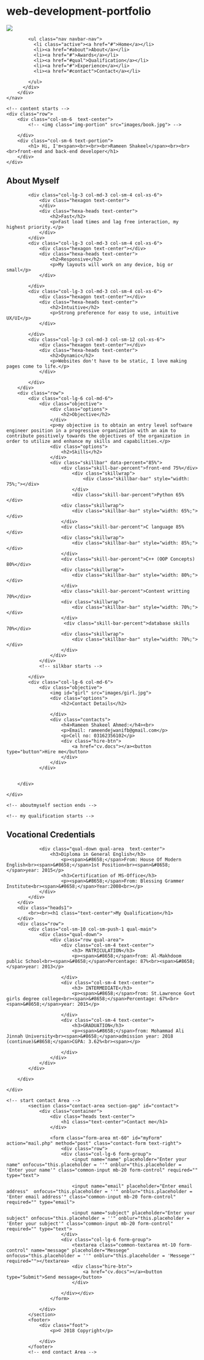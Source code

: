 # web-development-portfolio<!DOCTYPE html>
<html>
<head>
<title>Portfolio</title>
<link rel="stylesheet" type="text/css" href="css/portfolio.css">
<link href="css/bootstrap.min.css" rel="stylesheet">
<link href="css/font-awesome.min.css" rel="stylesheet" type="text/css" />
<link rel="stylesheet" href="https://cdnjs.cloudflare.com/ajax/libs/font-awesome/4.7.0/css/font-awesome.min.css">
</head>
<body class="portfolio">
	<!-- main page section -->
<section class="portfolio-main">
	<!-- navbar starts -->
	<nav class="navbar navbar-inverse navbar-fixed-top">
		<div class="container">
		  <div class="container-fluid">
		    <div class="navbar-header">
		      <img src="images/logo.png">
		    </div>

		    <ul class="nav navbar-nav">
		      <li class="active"><a href="#">Home</a></li>
		      <li><a href="#about">About</a></li>
		      <li><a href="#">Awards</a></li>
		      <li><a href="#qual">Qualification</a></li>
		      <li><a href="#">Experience</a></li>		       
		      <li><a href="#contact">Contact</a></li>
		      
		    </ul>
		  </div>
		</div>  
	</nav>
<!-- navbar ends -->
	<!-- content starts -->
	<div class="row">
		<div class="col-sm-6  text-center">
			<!-- <img class="img-portion" src="images/book.jpg"> -->
			
		</div>
		<div class="col-sm-6 text-portion">
			<h1> Hi, I'm<span><br><br><br>Rameen Shakeel</span><br><br><br>front-end and back-end developer</h1>		
		</div>	
	</div>
</section>	
	<!-- content ends -->
	<!-- aboutmyself section starts -->
<section class="aboutmyself" id="about">
	<div class="container">
		<div class="heads">
			<h1 class="text-center">About Myself</h1>
		</div>
		<div class="row">

			<div class="col-lg-3 col-md-3 col-sm-4 col-xs-6">
				<div class="hexagon text-center">
				</div>
				<div class="hexa-heads text-center">
					<h2>Fast</h2>
					<p>Fast load times and lag free interaction, my highest priority.</p>
				</div>
			</div>
			<div class="col-lg-3 col-md-3 col-sm-4 col-xs-6">
				<div class="hexagon text-center"></div>
				<div class="hexa-heads text-center">
					<h2>Responsive</h2>
					<p>My layouts will work on any device, big or small</p>
				</div>
				
			</div>
			<div class="col-lg-3 col-md-3 col-sm-4 col-xs-6">
				<div class="hexagon text-center"></div>
				<div class="hexa-heads text-center">
					<h2>Intuitive</h2>
					<p>Strong preference for easy to use, intuitive UX/UI</p>
				</div>
				
			</div>
			<div class="col-lg-3 col-md-3 col-sm-12 col-xs-6">
				<div class="hexagon text-center"></div>
				<div class="hexa-heads text-center">
					<h2>Dynamic</h2>
					<p>Websites don't have to be static, I love making pages come to life.</p>
				</div>
				
			</div>
		</div>
		<div class="row">
			<div class="col-lg-6 col-md-6">
				<div class="objective">
					<div class="options">
						<h2>Objective</h2>
					</div>
					<p>my objective is to obtain an entry level software engineer position in a progressive organization with an aim to contribute positively towards the objectives of the organization in order to utilize and enhance my skills and capabilities.</p>
					<div class="options">
						<h2>Skills</h2>
					</div>
					<div class="skillbar" data-percent="85%">
						<div class="skill-bar-percent">front-end 75%</div>
		                    <div class="skillwrap">
		                    	<div class="skillbar-bar" style="width: 75%;"></div>
		                    </div>
	                    	<div class="skill-bar-percent">Python 65%</div>
	                    <div class="skillwrap">
	                    	<div class="skillbar-bar" style="width: 65%;"></div>
	                    </div>
	                    <div class="skill-bar-percent">C language 85%</div>
	                    <div class="skillwrap">
	                    	<div class="skillbar-bar" style="width: 85%;"></div>
	                    </div>
	                    <div class="skill-bar-percent">C++ (OOP Concepts) 80%</div>
	                    <div class="skillwrap">
	                    	<div class="skillbar-bar" style="width: 80%;"></div>
	                    </div>
	                    <div class="skill-bar-percent">Content writting 70%</div>
	                    <div class="skillwrap">
	                    	<div class="skillbar-bar" style="width: 70%;"></div>
	                    </div>
	                     <div class="skill-bar-percent">database skills 70%</div>
	                    <div class="skillwrap">
	                    	<div class="skillbar-bar" style="width: 70%;"></div>
	                    </div>
                	</div>
				</div>
				<!-- silkbar starts -->
				
			</div>
			<div class="col-lg-6 col-md-6">
				<div class="objective">
					<img id="girl" src="images/girl.jpg">
					<div class="options">
						<h2>Contact Details</h2>

					</div>
					<div class="contacts">
						<h4>Rameen Shakeel Ahmed:</h4><br>
						<p>Email: rameendejwanifb@gmail.com</p>
						<p>Cell no: 03162356102</p>
						<div class="hire-btn">
							<a href="cv.docs"></a><button type="button">Hire me</button>
						</div>
					</div>
				</div>
			
			
		</div>
		
	</div>
		
</section>


	<!-- aboutmyself section ends -->

	<!-- my qualification starts -->
<section class="qualification" id="qual">
	<div class="container">
		<div class="row">
			<div class="heads1">
				<h1 class="text-center">Vocational Credentials</h1>
			</div>
			<div class="col-sm-6 col-sm-push-3 qual-main">

				<div class="qual-down qual-area  text-center">
					<h3>Diploma in General English</h3>
						<p><span>&#8658;</span>From: House Of Modern English<br><span>&#8658;</span>1st Position<br><span>&#8658;</span>year: 2015</p>	
						<h3>Certification of MS-Office</h3>
						<p><span>&#8658;</span>From: Blessing Grammer Institute<br><span>&#8658;</span>Year:2008<br></p>	
				</div>
			</div>
		</div>
		<div class="heads1">
			<br><br><h1 class="text-center">My Qualification</h1>
		</div>
		<div class="row">
			<div class="col-sm-10 col-sm-push-1 qual-main">
				<div class="qual-down">
					<div class="row qual-area">
						<div class="col-sm-4 text-center">
							<h3> MATRICULATION</h3>
							<p><span>&#8658;</span>from: Al-Makhdoom public School<br><span>&#8658;</span>Percentage: 87%<br><span>&#8658;</span>year: 2013</p>
							
						</div>
						<div class="col-sm-4 text-center">
							<h3> INTERMEDIATE</h3>
							<p><span>&#8658;</span>from: St.Lawrence Govt girls degree college<br><span>&#8658;</span>Percentage: 67%<br><span>&#8658;</span>year: 2015</p>
							
						</div>
						<div class="col-sm-4 text-center">
							<h3>GRADUATION</h3>
							<p><span>&#8658;</span>from: Mohammad Ali Jinnah University<br><span>&#8658;</span>admission year: 2018 (continue)&#8658;</span>CGPA: 3.62%<br><span></p>
							
						</div>					
					</div>
				</div>
			</div>
			
		</div>

	</div>
	
</section>
	<!-- my qualification ends -->
<section class="experience">
	
</section>


	<!-- start contact Area -->		
			<section class="contact-area section-gap" id="contact">
				<div class="container">
					<div class="heads text-center">
						<h1 class="text-center">Contact me</h1>
					</div>	
														
					<form class="form-area mt-60" id="myForm" action="mail.php" method="post" class="contact-form text-right">
						<div class="row">	
						<div class="col-lg-6 form-group">
							<input name="name" placeholder="Enter your name" onfocus="this.placeholder = ''" onblur="this.placeholder = 'Enter your name'" class="common-input mb-20 form-control" required="" 		type="text">
						
							<input name="email" placeholder="Enter email address"  onfocus="this.placeholder = ''" onblur="this.placeholder = 'Enter email address'" class="common-input mb-20 form-control" required="" type="email">

							<input name="subject" placeholder="Enter your subject" onfocus="this.placeholder = ''" onblur="this.placeholder = 'Enter your subject'" class="common-input mb-20 form-control" required="" type="text">
						</div>
						<div class="col-lg-6 form-group">
							<textarea class="common-textarea mt-10 form-control" name="message" placeholder="Messege" onfocus="this.placeholder = ''" onblur="this.placeholder = 'Messege'" required=""></textarea>
							<div class="hire-btn">
								<a href="cv.docs"></a><button type="Submit">Send message</button>
							</div>
							
						</div></div>
					</form>						
					
				</div>	
			</section>
			<footer>
				<div class="foot">
					<p>© 2018 Copyright</p>
					
				</div>
			</footer>
			<!-- end contact Area -->	



</body>
</html>

